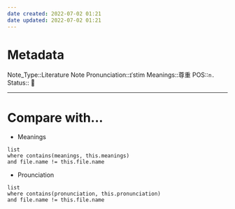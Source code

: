 ```yaml
---
date created: 2022-07-02 01:21
date updated: 2022-07-02 01:21
---
```


# Metadata

Note_Type::Literature Note
Pronunciation::ɪˈstim
Meanings::尊重
POS::`n.`
Status:: 👶

---

# Compare with...

- Meanings

```dataview
list
where contains(meanings, this.meanings)
and file.name != this.file.name
```

- Prounciation

```dataview
list
where contains(pronunciation, this.pronunciation)
and file.name != this.file.name
```
